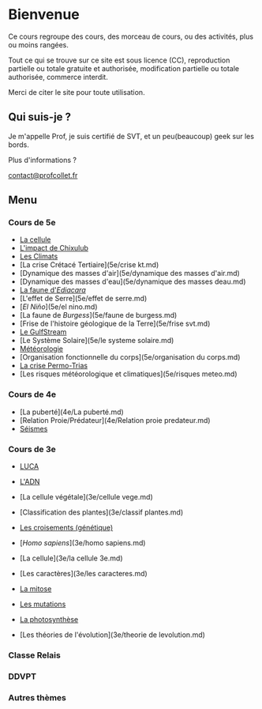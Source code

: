 # Bienvenue

Ce cours regroupe des cours, des morceau de cours, ou des activités, plus ou moins rangées. 

Tout ce qui se trouve sur ce site est sous licence (CC), reproduction partielle ou totale gratuite et authorisée, modification partielle ou totale authorisée, commerce interdit.

Merci de citer le site pour toute utilisation. 

## Qui suis-je ? 



Je m'appelle Prof, je suis certifié de SVT, et un peu(beaucoup) geek sur les bords. 

Plus d'informations ? 

[contact@profcollet.fr](mailto:contact@profcollet.fr)



## Menu

### Cours de 5e

* [La cellule](5e/cellule.md)
* [L'impact de Chixulub](5e/chixulub.md) 
*  [Les Climats](5e/climats.md) 
*  [La crise Crétacé Tertiaire](5e/crise kt.md) 
*  [Dynamique des masses d'air](5e/dynamique des masses d'air.md) 
*  [Dynamique des masses d'eau](5e/dynamique des masses deau.md) 
*  [La faune d'*Ediacara*](5e/ediacara.md) 
*  [L'effet de Serre](5e/effet de serre.md) 
*  [*El Niño*](5e/el nino.md) 
*  [La faune de *Burgess*](5e/faune de burgess.md) 
*  [Frise de l'histoire géologique de la Terre](5e/frise svt.md) 
*  [Le GulfStream](5e/gulfstream.md)  
* [Le Système Solaire](5e/le systeme solaire.md) 
*  [Météorologie](5e/meteorologie.md) 
*  [Organisation fonctionnelle du corps](5e/organisation du corps.md) 
*  [La crise Permo-Trias](5e/permotrias.md) 
*  [Les risques météorologique et climatiques](5e/risques meteo.md) 

### Cours de 4e

* [La puberté](4e/La puberté.md)
* [Relation Proie/Prédateur](4e/Relation proie predateur.md)
* [Séismes](4e/Séismes.md)

### Cours de 3e

* [LUCA](3e/Luca.md)

*  [L'ADN](3e/adn.md) 

*  [La cellule végétale](3e/cellule vege.md) 

*  [Classification des plantes](3e/classif plantes.md) 

*  [Les croisements (génétique)](3e/croisement.md) 

* [*Homo sapiens*](3e/homo sapiens.md) 

*  [La cellule](3e/la cellule 3e.md) 

*  [Les caractères](3e/les caracteres.md) 

*  [La mitose](3e/mitose.md) 

*  [Les mutations](3e/mutations.md) 

*  [La photosynthèse](3e/photosynthese.md) 

*  [Les théories de l'évolution](3e/theorie de levolution.md) 

  

### Classe Relais



### DDVPT



### Autres thèmes

